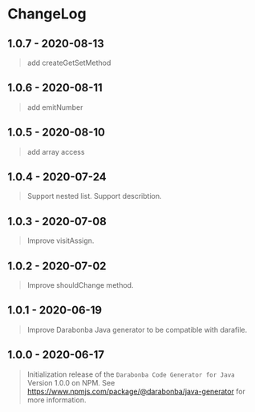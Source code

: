 # ChangeLog

## 1.0.7 - 2020-08-13

> add createGetSetMethod

## 1.0.6 - 2020-08-11

> add emitNumber

## 1.0.5 - 2020-08-10

> add array access

## 1.0.4 - 2020-07-24

> Support nested list.
> Support describtion.

## 1.0.3 - 2020-07-08

> Improve visitAssign.

## 1.0.2 - 2020-07-02

> Improve shouldChange method.

## 1.0.1 - 2020-06-19

> Improve Darabonba Java generator to be compatible with darafile.

## 1.0.0 - 2020-06-17

> Initialization release of the `Darabonba Code Generator for Java` Version 1.0.0 on NPM.
> See <https://www.npmjs.com/package/@darabonba/java-generator> for more information.